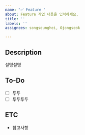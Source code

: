 ```yaml
---
name: "✅ Feature "
about: Feature 작업 내용을 입력하세요.
title: ''
labels: ''
assignees: songseunghei, Ojongseok

---
```


## Description
설명설명

## To-Do
- [ ] 투두
- [ ] 투두투두

## ETC
- 참고사항

